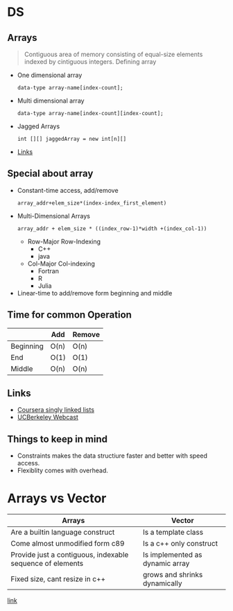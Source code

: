 # DS

## Arrays 
> Contiguous area of memory consisting of equal-size elements indexed by cintiguous integers.
> Defining array
+ One dimensional array
    ```
    data-type array-name[index-count];
    ```
+ Multi dimensional array
    ```
    data-type array-name[index-count][index-count];
    ```
+ Jagged Arrays
    ```
    int [][] jaggedArray = new int[n][]
    ```
+ [Links](#Links)


## Special about array
+ Constant-time access, add/remove
    ``` 
    array_addr+elem_size*(index-index_first_element)
    ```
+ Multi-Dimensional Arrays
    ```
    array_addr + elem_size * ((index_row-1)*width +(index_col-1))
    ```
    + Row-Major Row-Indexing
        + C++
        + java
    + Col-Major Col-indexing
        + Fortran
        + R
        + Julia
+ Linear-time to add/remove form beginning and middle

## Time for common Operation
|           |Add    |Remove |
|-----------|-------|-------|
|Beginning  |O(n)   |O(n)   |
|End        |O(1)   |O(1)   |
|Middle     |O(n)   |O(n)   |


## Links
+ [Coursera singly linked lists](https://www.coursera.org/lecture/data-structures/singly-linked-lists-kHhgK)
+ [UCBerkeley Webcast](https://archive.org/details/ucberkeley_webcast_Wp8oiO_CZZE)

## Things to keep in mind
+ Constraints makes the data structiure faster and better with speed access.
+ Flexiblity comes with overhead.

# Arrays vs Vector
|       Arrays         |        Vector    |
|-------------------|------------------|
|Are a builtin language construct | Is a template class|
|Come almost unmodified form c89| Is a c++ only construct|
|Provide just a contiguous, indexable sequence of elements|Is implemented as dynamic array |
|Fixed size, cant resize in c++|grows and shrinks dynamically|
[link](https://stackoverflow.com/a/15079462)